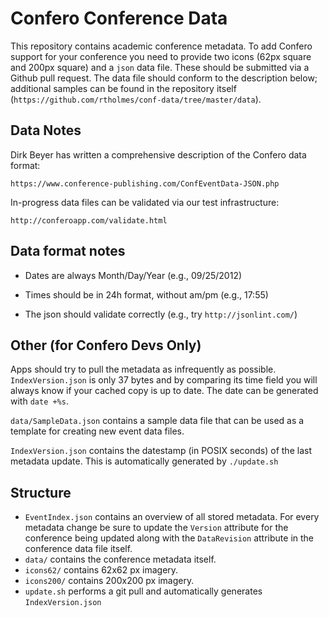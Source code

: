 Confero Conference Data
===========================

This repository contains academic conference metadata. To add Confero support for your conference you need to provide two icons (62px square and 200px square) and a ```json``` data file. These should be submitted via a Github pull request. The data file should conform to the description below; additional samples can be found in the repository itself (```https://github.com/rtholmes/conf-data/tree/master/data```).

Data Notes
----------

Dirk Beyer has written a comprehensive description of the Confero data format:

``https://www.conference-publishing.com/ConfEventData-JSON.php``

In-progress data files can be validated via our test infrastructure:

``http://conferoapp.com/validate.html``

Data format notes
------

* Dates are always Month/Day/Year (e.g., 09/25/2012)

* Times should be in 24h format, without am/pm (e.g., 17:55)

* The json should validate correctly (e.g., try ```http://jsonlint.com/```)


Other (for Confero Devs Only)
--------------------------------------------------

Apps should try to pull the metadata as infrequently as possible. ``IndexVersion.json`` is only 37 bytes and by comparing its time field you will always know if your cached copy is up to date. The date can be generated with ``date +%s``.

``data/SampleData.json`` contains a sample data file that can be used as a template for creating new event data files.

``IndexVersion.json`` contains the datestamp (in POSIX seconds) of the last metadata update. This is automatically generated by ``./update.sh``

Structure
---------

* ``EventIndex.json`` contains an overview of all stored metadata. For every metadata change be sure to update the ``Version`` attribute for the conference being updated along with the ``DataRevision`` attribute in the conference data file itself.
* ``data/`` contains the conference metadata itself.
* ``icons62/`` contains 62x62 px imagery.
* ``icons200/`` contains 200x200 px imagery.
* ``update.sh`` performs a git pull and automatically generates ``IndexVersion.json``



